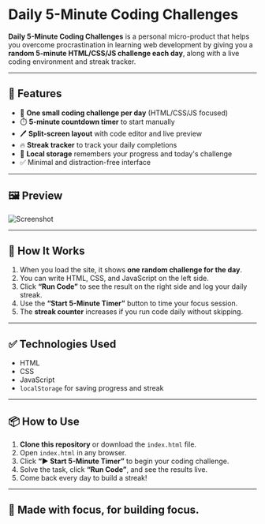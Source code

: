 # Daily 5-Minute Coding Challenges

**Daily 5-Minute Coding Challenges** is a personal micro-product that helps you overcome procrastination in learning web development by giving you a **random 5-minute HTML/CSS/JS challenge each day**, along with a live coding environment and streak tracker.

---

## 🚀 Features

- 🎯 **One small coding challenge per day** (HTML/CSS/JS focused)
- ⏱️ **5-minute countdown timer** to start manually
- 🖊️ **Split-screen layout** with code editor and live preview
- 🔥 **Streak tracker** to track your daily completions
- 🧠 **Local storage** remembers your progress and today's challenge
- ✅ Minimal and distraction-free interface

---

## 🖼️ Preview

![Screenshot](link-to-screenshot-if-any)

---

## 🧠 How It Works

1. When you load the site, it shows **one random challenge for the day**.
2. You can write HTML, CSS, and JavaScript on the left side.
3. Click **“Run Code”** to see the result on the right side and log your daily streak.
4. Use the **“Start 5-Minute Timer”** button to time your focus session.
5. The **streak counter** increases if you run code daily without skipping.

---

## ✅ Technologies Used

- HTML
- CSS
- JavaScript 
- `localStorage` for saving progress and streak

---

## 📦 How to Use

1. **Clone this repository** or download the `index.html` file.
2. Open `index.html` in any browser.
3. Click **“▶️ Start 5-Minute Timer”** to begin your coding challenge.
4. Solve the task, click **“Run Code”**, and see the results live.
5. Come back every day to build a streak!

---

## 🙌 Made with focus, for building focus.
